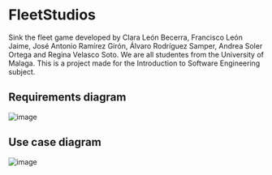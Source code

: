 # FleetStudios
Sink the fleet game developed by Clara León Becerra, Francisco León Jaime, José Antonio Ramírez Girón, Álvaro Rodríguez Samper, Andrea Soler Ortega and Regina Velasco Soto.
We are all studentes from the University of Malaga.
This is a project made for the Introduction to Software Engineering subject.

## Requirements diagram
![image](https://github.com/ocxpke/FleetStudios/assets/82225137/ec7fbc0b-0987-40e5-8b0f-01c72d7e01c7)

## Use case diagram
![image](https://github.com/ocxpke/FleetStudios/assets/82225137/eebf1190-c185-4609-ba07-e79bbef2449f)
